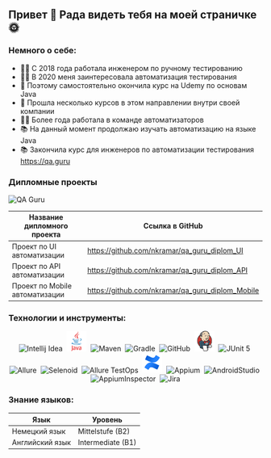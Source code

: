 ## Привет 👋 Рада видеть тебя на моей страничке :sun_with_face:

### Немного о себе:

 - :technologist: С 2018 года работала инженером по ручному тестированию
 - :astronaut:   В 2020 меня заинтересовала автоматизация тестирования
 - :green_book:  Поэтому самостоятельно окончила курс на Udemy по основам Java
 - :green_book:  Прошла несколько курсов в этом направлении внутри своей компании
 - :technologist: Более года работала в команде автоматизаторов
 - :books:  На данный момент продолжаю изучать автоматизацию на языке Java
 - :books: Закончила курс для инженеров по автоматизации тестирования https://qa.guru

### Дипломные проекты

<p align="left">  
 <img src="https://avatars.githubusercontent.com/u/65260527?s=200&v=4" title="QA Guru" alt="QA Guru" width="70" height="70"/>&nbsp;
</p>
 
  |Название дипломного проекта      |Ссылка в GitHub                                    
  |-------------------------------- |--------------------------------------------------|
  | Проект по UI автоматизации      |  https://github.com/nkramar/qa_guru_diplom_UI    |  
  | Проект по API автоматизации     | https://github.com/nkramar/qa_guru_diplom_API    |  
  | Проект по Mobile автоматизации  | https://github.com/nkramar/qa_guru_diplom_Mobile |  
  
 
 ### Технологии и инструменты:

<p align="center">  
  <img src="https://img.icons8.com/color/48/000000/intellij-idea.png" title="Intellij Idea" alt="Intellij Idea" width="40" height="40"/>&nbsp; 
  <img src="https://github.com/devicons/devicon/blob/master/icons/java/java-original-wordmark.svg" title="Java" alt="Java" width="40" height="40"/>&nbsp;
  <img src="https://www.svgrepo.com/show/354051/maven.svg" title="Maven"  alt="Maven" width="40" height="40"/>&nbsp;
  <img src="https://www.vectorlogo.zone/logos/gradle/gradle-ar21.png" title="Gradle"  alt="Gradle" width="60" height="40"/>&nbsp;
  <img src="https://img.icons8.com/glyph-neue/344/github.png" title="GitHub" alt="GitHub" width="40" height="40"/>&nbsp;
   <img src="https://github.com/devicons/devicon/blob/master/icons/jenkins/jenkins-original.svg"  title="Jenkins" alt="Jenkins" width="40" height="40"/>&nbsp;
  <img src="https://miro.medium.com/max/1400/1*J8sjpKQJswCKiPUYVefbgQ.jpeg" title="JUnit 5" alt="JUnit 5" width="60" height="40"/>&nbsp;
  <img src="https://images.opencollective.com/allure-report/f14e715/logo/256.png" title="Allure" alt="Allure" width="40" height="40"/>&nbsp;
  <img src="https://avatars.githubusercontent.com/u/26328913?s=400&v=4" title="Selenoid" alt="Selenoid" width="50" height="40"/>&nbsp;
  <img src="https://plugins.jetbrains.com/files/12513/183932/icon/pluginIcon.svg" title="Allure TestOps" alt="Allure TestOps" width="40" height="40"/>&nbsp;
  <img src="https://github.com/devicons/devicon/blob/master/icons/confluence/confluence-original.svg" title="Confluence" alt="Confluence" width="40" height="40"/>&nbsp;
  <img src="https://avatars.githubusercontent.com/u/3221291?s=200&v=4" title="Appium" alt="Appium" width="40" height="40"/>&nbsp; 
  <img src="https://cdn.worldvectorlogo.com/logos/android-studio-1.svg" title="AndroidStudio" alt="AndroidStudio" width="40" height="40"/>&nbsp; 
   <img src="https://github.com/appium/appium-inspector/raw/main/docs/icon.png" title="AppiumInspector" alt="AppiumInspector" width="40" height="40"/>&nbsp; 
  <img src="https://img.icons8.com/color/96/jira.png" title="Jira" alt="Jira" width="40" height="40"/> 
  </p>
  
  ### Знание языков: 
  
  |Язык               |Уровень             |                        
  |-------------------------------- |------|
  | Немецкий язык     | Mittelstufe (B2)   |  
  | Английский язык	  | Intermediate (B1)  |  
   
  
    
                                                                                                  





